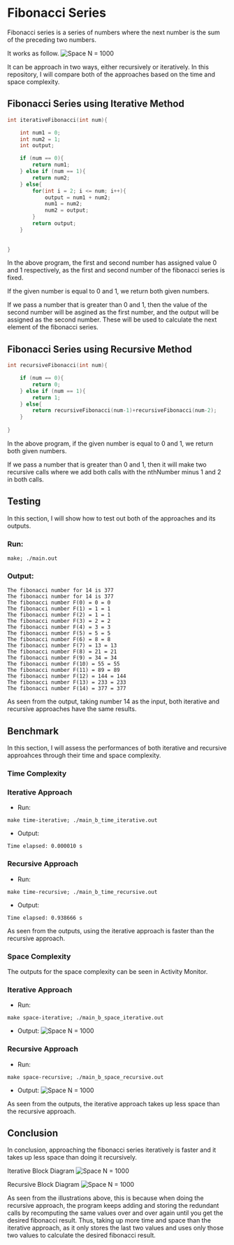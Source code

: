# Fibonacci Series
Fibonacci series is a series of numbers where the next number is the sum of the preceding two numbers.

It works as follow.
![Space N = 1000](images/Fibonacci_series.png)

It can be approach in two ways, either recursively or iteratively. In this repository, I will compare both of the approaches based on the time and space complexity.

## Fibonacci Series using Iterative Method

```c
int iterativeFibonacci(int num){

    int num1 = 0;
    int num2 = 1;
    int output;

    if (num == 0){
        return num1;
    } else if (num == 1){
        return num2;
    } else{
        for(int i = 2; i <= num; i++){
            output = num1 + num2;
            num1 = num2;
            num2 = output;
        }
        return output;
    }
    
    
}
```
In the above program, the first and second number has assigned value 0 and 1 respectively, as the first and second number of the fibonacci series is fixed. 

If the given number is equal to 0 and 1, we return both given numbers.

If we pass a number that is greater than 0 and 1, then the value of the second number will be asgined as the first number, and the output will be assigned as the second number. These will be used to calculate the next element of the fibonacci series.

## Fibonacci Series using Recursive Method

``` c
int recursiveFibonacci(int num){

    if (num == 0){
        return 0;
    } else if (num == 1){
        return 1;
    } else{
        return recursiveFibonacci(num-1)+recursiveFibonacci(num-2);
    }
    
}
```

In the above program, if the given number is equal to 0 and 1, we return both given numbers.

If we pass a number that is greater than 0 and 1, then it will make two recursive calls where we add both calls with the nthNumber minus 1 and 2 in both calls.

## Testing
In this section, I will show how to test out both of the approaches and its outputs.

### Run:
```
make; ./main.out
```

### Output:
```
The fibonacci number for 14 is 377
The fibonacci number for 14 is 377
The fibonacci number F(0) = 0 = 0
The fibonacci number F(1) = 1 = 1
The fibonacci number F(2) = 1 = 1
The fibonacci number F(3) = 2 = 2
The fibonacci number F(4) = 3 = 3
The fibonacci number F(5) = 5 = 5
The fibonacci number F(6) = 8 = 8
The fibonacci number F(7) = 13 = 13
The fibonacci number F(8) = 21 = 21
The fibonacci number F(9) = 34 = 34
The fibonacci number F(10) = 55 = 55
The fibonacci number F(11) = 89 = 89
The fibonacci number F(12) = 144 = 144
The fibonacci number F(13) = 233 = 233
The fibonacci number F(14) = 377 = 377
```

As seen from the output, taking number 14 as the input, both iterative and recursive approaches have the same results.

## Benchmark
In this section, I will assess the performances of both iterative and recursive approahces through their time and space complexity.

### Time Complexity
### Iterative Approach
- Run:
```
make time-iterative; ./main_b_time_iterative.out
```

- Output:
```
Time elapsed: 0.000010 s
```


### Recursive Approach
- Run:
```
make time-recursive; ./main_b_time_recursive.out
```

- Output:
```
Time elapsed: 0.938666 s
```

As seen from the outputs, using the iterative approach is faster than the recursive approach.

### Space Complexity
The outputs for the space complexity can be seen in Activity Monitor.
### Iterative Approach
- Run:
```
make space-iterative; ./main_b_space_iterative.out
```

- Output:
![Space N = 1000](images/Space_complexity_iterative.png)

### Recursive Approach
- Run:
```
make space-recursive; ./main_b_space_recursive.out
```
- Output:
![Space N = 1000](images/Space_complexity_recursive.png)

As seen from the outputs, the iterative approach takes up less space than the recursive approach.

## Conclusion
In conclusion, approaching the fibonacci series iteratively is faster and it takes up less space than doing it recursively. 

Iterative Block Diagram
![Space N = 1000](images/Iterative_block.png)

Recursive Block Diagram
![Space N = 1000](images/Recursive_block.png)

As seen from the illustrations above, this is because when doing the recursive approach, the program keeps adding and storing the redundant calls by recomputing the same values over and over again until you get the desired fibonacci result. Thus, taking up more time and space than the iterative approach, as it only stores the last two values and uses only those two values to calculate the desired fibonacci result.
